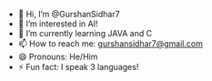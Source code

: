 - 👋 Hi, I’m @GurshanSidhar7
- 👀 I’m interested in AI!
- 🌱 I’m currently learning JAVA and C
- 📫 How to reach me: gurshansidhar7@gmail.com
- 😄 Pronouns: He/Him
- ⚡ Fun fact: I speak 3 languages!

<!---
GurshanSidhar7/GurshanSidhar7 is a ✨ special ✨ repository because its `README.md` (this file) appears on your GitHub profile.
You can click the Preview link to take a look at your changes.
--->
